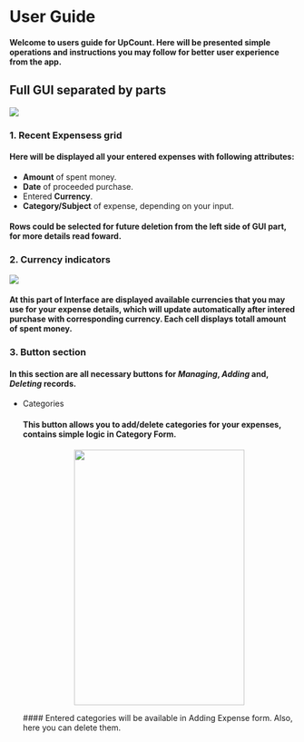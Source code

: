 # User Guide
#### Welcome to users guide for UpCount. Here will be presented simple operations and instructions you may follow for better user experience from the app.
## Full GUI separated by parts
<img src="https://github.com/yeromin-vaskou/UpCount/blob/main/images/UpCount%20Main.jpg?raw=true">

### 1. Recent Expensess grid
#### Here will be displayed all your entered expenses with following attributes:
- **Amount** of spent money.
- **Date** of proceeded purchase.
- Entered **Currency**.
- **Category/Subject** of expense, depending on your input.
#### Rows could be selected for future deletion from the left side of GUI part, for more details read foward.
### 2. Currency indicators
<img src="https://github.com/yeromin-vaskou/UpCount/blob/main/images/sample%20totals.png?raw=true">

#### At this part of **Interface** are displayed available currencies that you may use for your expense details, which will update automatically after intered purchase with corresponding currency. Each cell displays totall amount of spent money.

### 3. Button section
#### In this section are all necessary buttons for *Managing*, *Adding* and, *Deleting* records.
- Categories
    #### This button allows you to add/delete categories for your expenses, contains simple logic in **Category Form**.
    <p align="center">
    <img src="https://github.com/yeromin-vaskou/UpCount/blob/main/images/sample%20categories%20form.png?raw=true" width="300" height="450">
    </p>
    #### Entered categories will be available in Adding Expense form. Also, here you can delete them.